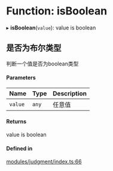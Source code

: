 # Function: isBoolean

▸ **isBoolean**(`value`): value is boolean

## 是否为布尔类型
判断一个值是否为boolean类型

#### Parameters

| Name | Type | Description |
| :------ | :------ | :------ |
| `value` | `any` | 任意值 |

#### Returns

value is boolean

#### Defined in

[modules/judgment/index.ts:66](https://github.com/loclink/tianjie/blob/a2260de/src/modules/judgment/index.ts#L66)
